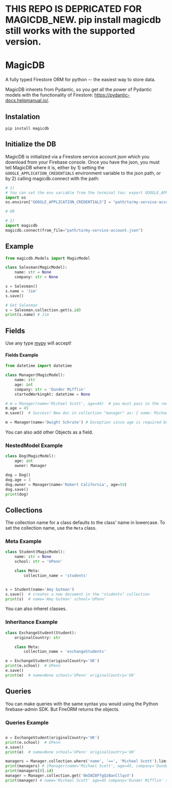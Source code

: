 # THIS REPO IS DEPRICATED FOR MAGICDB_NEW. pip install magicdb still works with the supported version.

# MagicDB
A fully typed Firestore ORM for python -- the easiest way to store data.

MagicDB inherets from Pydantic, so you get all the power of Pydantic models with the functionality of Firestore: https://pydantic-docs.helpmanual.io/.

## Instalation
```
pip install magicdb
```

## Initialize the DB
MagicDB is initialized via a Firestore service account json which you download from your Firebase console.
Once you have the json, you must tell MagicDB where it is, either by 1) setting the `GOOGLE_APPLICATION_CREDENTIALS` environment variable to the json path, or by 2) calling magicdb.connect with the path:

```python
# 1)
# You can set the env variable from the terminal too: export GOOGLE_APPLICATION_CREDENTIALS="path/to/my-service-account.json"
import os
os.environ["GOOGLE_APPLICATION_CREDENTIALS"] = "path/to/my-service-account.json"

# OR

# 2)
import magicdb
magicdb.connect(from_file="path/to/my-service-account.json")
```

## Example
```python
from magicdb.Models import MagicModel

class Salesman(MagicModel):
    name: str = None
    company: str = None

s = Salesman()
s.name = 'Jim'
s.save()

# Get Salesman
s = Salesman.collection.get(s.id)
print(s.name) # Jim
```

## Fields
Use any type [mypy](http://mypy-lang.org/) will accept!

#### Fields Example
```python
from datetime import datetime

class Manager(MagicModel):
	name: str
	age: int
	company: str = 'Dunder Mifflin'
	startedWorkingAt: datetime = None

# m = Manager(name='Michael Scott', age=44)  # you must pass in the required fields on initializing the object.
m.age = 45
m.save()  # Success! New doc in collection "manager" as: { name: Michael Scott, age: 45, company: Dunder Mifflin }

m = Manager(name='Dwight Schrute') # Exception since age is required but not given
```

You can also add other Objects as a field.

### NestedModel Example
```python
class Dog(MagicModel):
	age: int
	owner: Manager

dog = Dog()
dog.age = 3
dog.owner = Manager(name='Robert California', age=59)
dog.save()
print(dog)

```


## Collections
The collection name for a class defaults to the class' name in lowercase. To set the collection name, use the `Meta` class.

### Meta Example

```python
class Student(MagicModel):
	name: str = None
	school: str = 'UPenn'

	class Meta:
		collection_name = 'students'


s = Student(name='Amy Gutman')
s.save()  # creates a new document in the "students" collection
print(s)  # name='Amy Gutman' school='UPenn'
```

You can also inheret classes.

### Inheritance Example
```python
class ExchangeStudent(Student):
	originalCountry: str

	class Meta:
		collection_name = 'exchangeStudents'

e = ExchangeStudent(originalCountry='UK')
print(e.school)  # UPenn
e.save()
print(e)  # name=None school='UPenn' originalCountry='UK'
```

## Queries
You can make queries with the same syntax you would using the Python firebase-admin SDK. But FireORM returns the objects.

### Queries Example
```python

e = ExchangeStudent(originalCountry='UK')
print(e.school)  # UPenn
e.save()
print(e)  # name=None school='UPenn' originalCountry='UK'

managers = Manager.collection.where('name', '==', 'Michael Scott').limit(1).stream()
print(managers) # [Manager(name='Michael Scott', age=45, company='Dunder Mifflin', startedWorkingAt=None)]
print(managers[0].id)
manager = Manager.collection.get('0mIWZ8FfgQzBanCllqsV')
print(manager) # name='Michael Scott' age=45 company='Dunder Mifflin' startedWorkingAt=None
```
